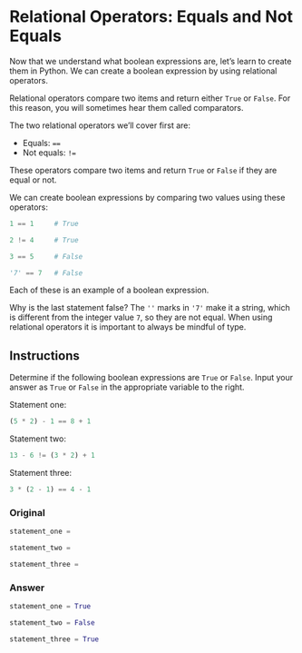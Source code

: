 # Relational Operators: Equals and Not Equals

Now that we understand what boolean expressions are, let’s learn to create them in Python. We can create a boolean expression by using relational operators.

Relational operators compare two items and return either `True` or `False`. For this reason, you will sometimes hear them called comparators.

The two relational operators we’ll cover first are:

* Equals: `==`
* Not equals: `!=`

These operators compare two items and return `True` or `False` if they are equal or not.

We can create boolean expressions by comparing two values using these operators:

```py
1 == 1     # True

2 != 4     # True

3 == 5     # False

'7' == 7   # False
```

Each of these is an example of a boolean expression.

Why is the last statement false? The `''` marks in `'7'` make it a string, which is different from the integer value `7`, so they are not equal. When using relational operators it is important to always be mindful of type.

## Instructions

Determine if the following boolean expressions are `True` or `False`. Input your answer as `True` or `False` in the appropriate variable to the right.

Statement one:

```py
(5 * 2) - 1 == 8 + 1
```

Statement two:

```py
13 - 6 != (3 * 2) + 1
```

Statement three:

```py
3 * (2 - 1) == 4 - 1
```

### Original

```py
statement_one =

statement_two =

statement_three =
```

### Answer

```py
statement_one = True

statement_two = False

statement_three = True
```
